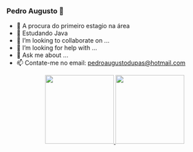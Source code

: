 ### Pedro Augusto 👋

- 🔭 A procura do primeiro estagio na área
- 🌱 Estudando Java 
- 👯 I’m looking to collaborate on ...
- 🤔 I’m looking for help with ...
- 💬 Ask me about ...
- 📫 Contate-me no email: pedroaugustodupas@hotmail.com


<div align="center">
  <a href="https://github.com/PedroAugusto02">
  <img height="160em" src="https://github-readme-stats.vercel.app/api?username=PedroAugusto02&show_icons=true&theme=tokyonight&include_all_commits=true&count_private=true"/>
  <img height="160em" src="https://github-readme-stats.vercel.app/api/top-langs/?username=PedroAugusto02&layout=compact&langs_count=7&theme=tokyonight"/>
</div>
